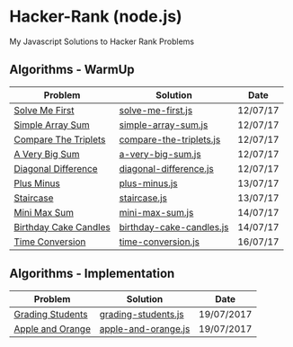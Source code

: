 # Hacker-Rank (node.js)
My Javascript Solutions to Hacker Rank Problems

## Algorithms - WarmUp

|Problem|Solution|Date|
|------|------|------------|
|[Solve Me First](https://www.hackerrank.com/challenges/solve-me-first)     |   [solve-me-first.js](https://github.com/sherlyc/Hacker-Rank/blob/master/algorithms/warmup/solve-me-first.js)   |     12/07/17       |
|[Simple Array Sum](https://www.hackerrank.com/challenges/simple-array-sum)|[simple-array-sum.js](https://github.com/sherlyc/Hacker-Rank/blob/master/algorithms/warmup/simple-array-sum.js)| 12/07/17 |
|[Compare The Triplets](https://www.hackerrank.com/challenges/compare-the-triplets)|[compare-the-triplets.js](https://github.com/sherlyc/Hacker-Rank/blob/master/algorithms/warmup/compare-the-triplets.js) | 12/07/17 |
|[A Very Big Sum](https://www.hackerrank.com/challenges/a-very-big-sum) | [a-very-big-sum.js](https://github.com/sherlyc/Hacker-Rank/blob/master/algorithms/warmup/a-very-big-sum.js) | 12/07/17 |
|[Diagonal Difference](https://www.hackerrank.com/challenges/diagonal-difference)|[diagonal-difference.js](https://github.com/sherlyc/Hacker-Rank/blob/master/algorithms/warmup/diagonal-difference.js)| 12/07/17|
|[Plus Minus](https://www.hackerrank.com/challenges/plus-minus)|[plus-minus.js](https://github.com/sherlyc/Hacker-Rank/blob/master/algorithms/warmup/plus-minus.js)|13/07/17|
|[Staircase](https://www.hackerrank.com/challenges/staircase)|[staircase.js](https://github.com/sherlyc/Hacker-Rank/blob/master/algorithms/warmup/staircase.js)|13/07/17|
|[Mini Max Sum](https://www.hackerrank.com/challenges/mini-max-sum)|[mini-max-sum.js](https://github.com/sherlyc/Hacker-Rank/blob/master/algorithms/warmup/mini-max-sum.js)|14/07/17|
|[Birthday Cake Candles](https://www.hackerrank.com/challenges/birthday-cake-candles)|[birthday-cake-candles.js](https://github.com/sherlyc/Hacker-Rank/blob/master/algorithms/warmup/birthday-cake-candles.js)|14/07/17|
|[Time Conversion](https://www.hackerrank.com/challenges/time-conversion)|[time-conversion.js](https://github.com/sherlyc/Hacker-Rank/blob/master/algorithms/warmup/time-conversion.js)|16/07/17|

## Algorithms - Implementation

|Problem|Solution|Date|
|----|----|----|
|[Grading Students](https://www.hackerrank.com/challenges/grading)|[grading-students.js](https://github.com/sherlyc/Hacker-Rank/blob/master/algorithms/implementation/grading-students.js)|19/07/2017|
|[Apple and Orange](https://www.hackerrank.com/challenges/apple-and-orange)|[apple-and-orange.js](https://github.com/sherlyc/Hacker-Rank/blob/master/algorithms/implementation/apple-and-orange.js)|19/07/2017|
